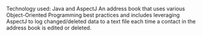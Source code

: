 Technology used: Java and AspectJ An address book that uses various Object-Oriented Programming best practices and includes leveraging AspectJ to log changed/deleted data to a text file each time a contact in the address book is edited or deleted. 
